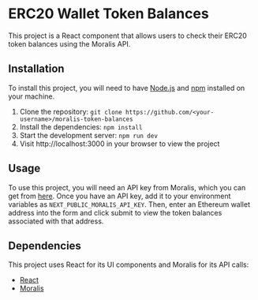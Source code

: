 

# ERC20 Wallet Token Balances

This project is a React component that allows users to check their ERC20 token balances using the Moralis API. 

## Installation 
To install this project, you will need to have [Node.js](https://nodejs.org/en/) and [npm](https://www.npmjs.com/) installed on your machine. 
1. Clone the repository: `git clone https://github.com/<your-username>/moralis-token-balances` 
2. Install the dependencies: `npm install` 
3. Start the development server: `npm run dev` 
4. Visit http://localhost:3000 in your browser to view the project

 ## Usage 
 To use this project, you will need an API key from Moralis, which you can get from [here](https://dashboard.moralisweb3.com). Once you have an API key, add it to your environment variables as `NEXT_PUBLIC_MORALIS_API_KEY`. Then, enter an Ethereum wallet address into the form and click submit to view the token balances associated with that address.  

 ## Dependencies 
 This project uses React for its UI components and Moralis for its API calls:  
 * [React](https://reactjs.org/)  
 * [Moralis](https://moralisweb3.com)